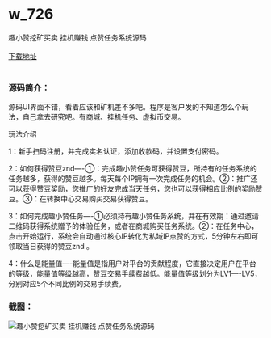 # w_726
趣小赞挖矿买卖 挂机赚钱 点赞任务系统源码
<br/></br>
[下载地址](https://www.uuid2.com/726.html "下载地址")
<br/></br>
<h3>源码简介：</h3>
<p>源码UI界面不错，看着应该和矿机差不多吧。程序是客户发的不知道怎么个玩法，自己拿去研究吧。有商城、挂机任务、虚拟币交易。<p>
<p>玩法介绍<p>
<p>1：新手扫码注册，并完成实名认证，添加收款码，并设置支付密码。<p>
<p>2：如何获得赞豆znd—-①：完成趣小赞任务可获得赞豆，所持有的任务系统的任务越多，获得的赞豆越多。每天每个IP拥有一次完成任务的机会。②：推广还可以获得赞豆奖励，您推广的好友完成当天任务，您也可以获得相应比例的奖励赞豆。③：在转换中心交易购买交易获得赞豆。<p>
<p>3：如何完成趣小赞任务—-①必须持有趣小赞任务系统，并在有效期：通过邀请二维码获得系统赠予的体验任务，或者在商城购买任务系统。②：在任务中心，点击开始运行，系统会自动通过核心IP转化为私域IP点赞的方式，5分钟左右即可领取当日获得的赞豆znd 。<p>
<p>4：什么是能量值—-能量值是指用户对平台的贡献程度，它直接决定用户在平台的等级，能量值等级越高，赞豆交易手续费越低。能量值等级划分为LV1—-LV5，分别对应5个不同比例的交易手续费。<p>
<h3>截图：</h3>
<img src="https://www.uuid2.com/wp-content/uploads/img/202105/4b1e7b6643.jpg" alt="趣小赞挖矿买卖 挂机赚钱 点赞任务系统源码">
